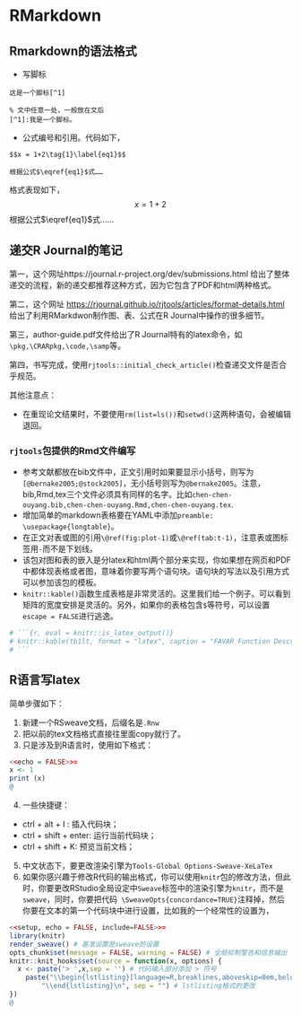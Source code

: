 
# RMarkdown

## Rmarkdown的语法格式

- 写脚标
```
这是一个脚标[^1]

% 文中任意一处，一般放在文后
[^1]:我是一个脚标。
```
- 公式编号和引用。代码如下，
```
$$x = 1+2\tag{1}\label{eq1}$$

根据公式$\eqref{eq1}$式……
```
格式表现如下，
$$
x=1+2\tag{1}\label{eq1}
$$
根据公式$\eqref{eq1}$式……


## 递交R Journal的笔记


第一，这个网址https://journal.r-project.org/dev/submissions.html 给出了整体递交的流程，新的递交都推荐这种方式，因为它包含了PDF和html两种格式。

第二，这个网址 https://rjournal.github.io/rjtools/articles/format-details.html 给出了利用RMarkdwon制作图、表、公式在R Journal中操作的很多细节。

第三，author-guide.pdf文件给出了R Journal特有的latex命令，如`\pkg,\CRARpkg,\code,\samp`等。

第四，书写完成，使用`rjtools::initial_check_article()`检查递交文件是否合乎规范。

其他注意点：

- 在重现论文结果时，不要使用`rm(list=ls())`和`setwd()`这两种语句，会被编辑退回。


### `rjtools`包提供的Rmd文件编写

- 参考文献都放在bib文件中，正文引用时如果要显示小括号，则写为`[@bernake2005;@stock2005]`，无小括号则写为`@bernake2005`。注意，bib,Rmd,tex三个文件必须具有同样的名字。比如`chen-chen-ouyang.bib,chen-chen-ouyang.Rmd,chen-chen-ouyang.tex`.
- 增加简单的markdown表格要在YAML中添加`preamble: \usepackage{longtable}`。
- 在正文对表或图的引用`\@ref(fig:plot-1)`或`\@ref(tab:t-1)`，注意表或图标签用`-`而不是下划线。
- 该包对图和表的嵌入是分latex和html两个部分来实现，你如果想在网页和PDF中都体现表格或者图，意味着你要写两个语句块。语句块的写法以及引用方式可以参加该包的模板。
- `knitr::kable()`函数生成表格是非常灵活的。这里我们给一个例子。可以看到矩阵的宽度安排是灵活的。另外，如果你的表格包含`$`等符号，可以设置`escape = FALSE`进行逃逸。

```r
# ```{r, eval = knitr::is_latex_output()}
# knitr::kable(tb1lt, format = "latex", caption = "FAVAR Function Description", align = c('l','p{34em}'), escape = FALSE)
# ```
```


## R语言写latex

简单步骤如下：

1. 新建一个RSweave文档，后缀名是`.Rnw`
2. 把以前的tex文档格式直接往里面copy就行了。
3. 只是涉及到R语言时，使用如下格式：
```r
<<echo = FALSE>>=
x <- 1
print (x)
@
```
4. 一些快捷键：
- ctrl  + alt + I : 插入代码块；
- ctrl + shift + enter: 运行当前代码块；
- ctrl + shift + K: 预览当前文档；
5. 中文状态下，要更改渲染引擎为`Tools-Global Options-Sweave-XeLaTex`
6. 如果你感兴趣于修改R代码的输出格式，你可以使用`knitr`包的修改方法，但此时，你要更改RStudio全局设定中`Sweave`标签中的渲染引擎为`knitr`，而不是`sweave`，同时，你要把代码` \SweaveOpts{concordance=TRUE}`注释掉，然后你要在文本的第一个代码块中进行设置，比如我的一个经常性的设置为，
```r
<<setup, echo = FALSE, include=FALSE>>=
library(knitr)
render_sweave() # 基准设置是sweave的设置
opts_chunk$set(message = FALSE, warning = FALSE) # 全局抑制警告和信息输出
knitr::knit_hooks$set(source = function(x, options) {
  x <- paste('> ',x,sep = '') # 代码输入部分添加 > 符号
    paste("\\begin{lstlisting}[language=R,breaklines,aboveskip=0em,belowskip =0em,commentstyle=\\color{gray},basicstyle = {\\ttfamily\\color{RoyalBlue}},keywordstyle = \\color{RoyalBlue},stepnumber=2]\n", x,
        "\\end{lstlisting}\n", sep = "") # lstlisting格式的更改
})
@
```
